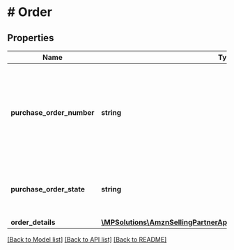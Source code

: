 # # Order

## Properties

Name | Type | Description | Notes
------------ | ------------- | ------------- | -------------
**purchase_order_number** | **string** | The purchase order number for this order. Formatting Notes: 8-character alpha-numeric code. |
**purchase_order_state** | **string** | This field will contain the current state of the purchase order. |
**order_details** | [**\MPSolutions\AmznSellingPartnerApi\Models\VendorOrders\OrderDetails**](OrderDetails.md) |  | [optional]

[[Back to Model list]](../../README.md#models) [[Back to API list]](../../README.md#endpoints) [[Back to README]](../../README.md)
